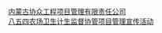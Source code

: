   
[内蒙古协众工程项目管理有限责任公司](http://www.dianyue.me/archives/217/4h9g3qxf518pp8vg/)  
[八五四农场卫生计生监督协管项目管理宣传活动](http://www.dianyue.me/archives/408/1xgaxqp8yeyyub7k/)